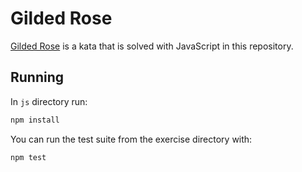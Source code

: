 # Gilded Rose

[Gilded Rose](https://github.com/circleci/gilded-rose-kata) is a kata that is solved with JavaScript in this repository.

## Running

In `js` directory run:

```sh
npm install
```

You can run the test suite from the exercise
directory with:

```sh
npm test
```    
